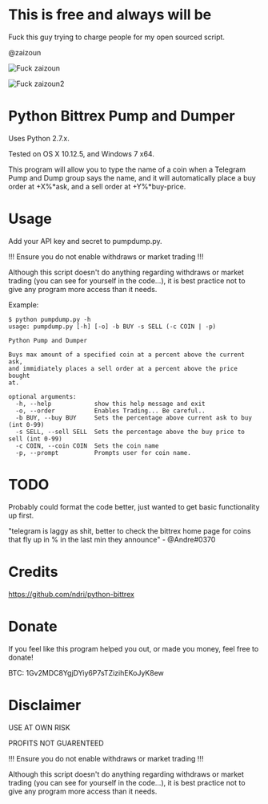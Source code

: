 This is free and always will be
=

Fuck this guy trying to charge people for my open sourced script.

@zaizoun 

![Fuck zaizoun](https://cdn.discordapp.com/attachments/330399816322514966/330531841566310401/slack.PNG)

![Fuck zaizoun2](https://cdn.discordapp.com/attachments/330399816322514966/330531959853940746/2.0.PNG)


Python Bittrex Pump and Dumper
=

Uses Python 2.7.x.

Tested on OS X 10.12.5, and Windows 7 x64.

This program will allow you to type the name of a coin when a Telegram
Pump and Dump group says the name, and it will automatically place a
buy order at +X%*ask, and a sell order at +Y%*buy-price.


Usage
=
  Add your API key and secret to pumpdump.py.

  !!! Ensure you do not enable withdraws or market trading !!!

  Although this script doesn't do anything regarding withdraws or
  market trading (you can see for yourself in the code...), it is best
  practice not to give any program more access than it needs.

  Example:
  
    $ python pumpdump.py -h
    usage: pumpdump.py [-h] [-o] -b BUY -s SELL (-c COIN | -p)

    Python Pump and Dumper

    Buys max amount of a specified coin at a percent above the current ask,
    and immidiately places a sell order at a percent above the price bought
    at.

    optional arguments:
      -h, --help            show this help message and exit
      -o, --order           Enables Trading... Be careful..
      -b BUY, --buy BUY     Sets the percentage above current ask to buy (int 0-99)
      -s SELL, --sell SELL  Sets the percentage above the buy price to sell (int 0-99)
      -c COIN, --coin COIN  Sets the coin name
      -p, --prompt          Prompts user for coin name.


TODO
=

Probably could format the code better, just wanted to get basic functionality up first.

"telegram is laggy as shit, better to check the bittrex home page for coins that fly up in % in the last min they announce" - @Andre#0370

Credits
=

https://github.com/ndri/python-bittrex

Donate
=

If you feel like this program helped you out, or made you money, feel free to donate!

BTC: 1Gv2MDC8YgjDYiy6P7sTZizihEKoJyK8ew

Disclaimer
=

USE AT OWN RISK

PROFITS NOT GUARENTEED

!!! Ensure you do not enable withdraws or market trading !!!

Although this script doesn't do anything regarding withdraws or
market trading (you can see for yourself in the code...), it is best
practice not to give any program more access than it needs.

